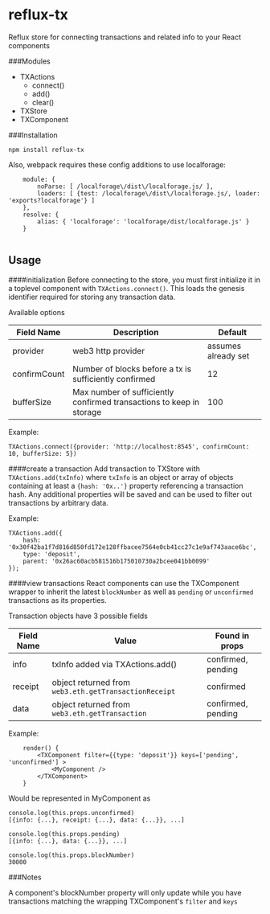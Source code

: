 reflux-tx
============

Reflux store for connecting transactions and related info to your React components

###Modules


* TXActions
  * connect()
  * add()
  * clear()
* TXStore
* TXComponent

###Installation

`npm install reflux-tx`

Also, webpack requires these config additions to use localforage:

```
	module: {
		noParse: [ /localforage\/dist\/localforage.js/ ],
		loaders: [ {test: /localforage\/dist\/localforage.js/, loader: 'exports?localforage'} ]
	},
	resolve: {
		alias: { 'localforage': 'localforage/dist/localforage.js' }
	}
	
```

Usage
--------------

####initialization
Before connecting to the store, you must first initialize it in a toplevel component with `TXActions.connect()`. This loads the genesis identifier required for storing any transaction data.

Available options

Field Name  | Description | Default
------------- | ------------- | ------------
provider  | web3 http provider | assumes already set
confirmCount  | Number of blocks before a tx is sufficiently confirmed | 12
bufferSize  | Max number of sufficiently confirmed transactions to keep in storage | 100

Example:

`TXActions.connect({provider: 'http://localhost:8545', confirmCount: 10, bufferSize: 5})`

####create a transaction
Add transaction to TXStore with `TXActions.add(txInfo)` where `txInfo` is an object or array of objects containing at least a `{hash: '0x..'}` property referencing a transaction hash. Any additional properties will be saved and can be used to filter out transactions by arbitrary data.

Example:

```
TXActions.add({
	hash: '0x30f42ba1f7d816d850fd172e128ffbacee7564e0cb41cc27c1e9af743aace6bc',
	type: 'deposit',
	parent: '0x26ac60acb581516b175010730a2bcee041bb0099'
});
```

####view transactions
React components can use the TXComponent wrapper to inherit the latest `blockNumber` as well as `pending` or `unconfirmed` transactions as its properties.

Transaction objects have 3 possible fields

Field Name  | Value | Found in props
------------- | ------------- | ------------
info  | txInfo added via TXActions.add() | confirmed, pending
receipt | object returned from `web3.eth.getTransactionReceipt` | confirmed
data  | object returned from `web3.eth.getTransaction` | confirmed, pending


Example:

```
	render() {
		<TXComponent filter={{type: 'deposit'}} keys=['pending', 'unconfirmed'] >
			<MyComponent />
		</TXComponent>
	}
```
Would be represented in MyComponent as 

```
console.log(this.props.unconfirmed)
[{info: {...}, receipt: {...}, data: {...}}, ...]

console.log(this.props.pending)
[{info: {...}, data: {...}}, ...]

console.log(this.props.blockNumber)
30000
```

###Notes

A component's blockNumber property will only update while you have transactions matching the wrapping TXComponent's `filter` and `keys`